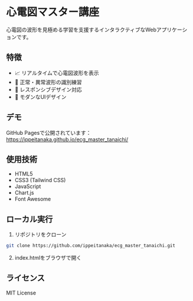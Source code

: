 # 心電図マスター講座

心電図の波形を見極める学習を支援するインタラクティブなWebアプリケーションです。

## 特徴

- 📈 リアルタイムで心電図波形を表示
- 🎯 正常・異常波形の識別練習
- 📱 レスポンシブデザイン対応
- 🎨 モダンなUIデザイン

## デモ

GitHub Pagesで公開されています：
https://ippeitanaka.github.io/ecg_master_tanaichi/

## 使用技術

- HTML5
- CSS3 (Tailwind CSS)
- JavaScript
- Chart.js
- Font Awesome

## ローカル実行

1. リポジトリをクローン
```bash
git clone https://github.com/ippeitanaka/ecg_master_tanaichi.git
```

2. index.htmlをブラウザで開く

## ライセンス

MIT License
